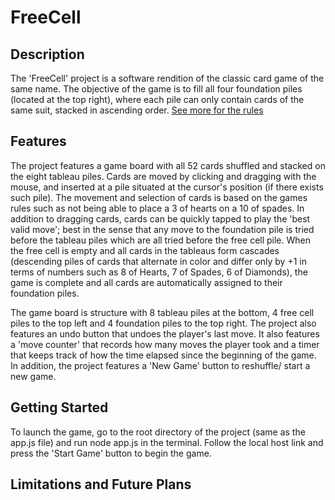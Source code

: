 # FreeCell
## Description

The 'FreeCell' project is a software rendition of the classic card game of the same name. The objective of the game is to fill all four foundation piles (located at the top right), where each pile can only contain cards of the same suit, stacked in ascending order. [See more for the rules](https://en.wikipedia.org/wiki/FreeCell)

## Features
The project features a game board with all 52 cards shuffled and stacked on the eight tableau piles. Cards are moved by clicking and dragging with the mouse, and inserted at a pile situated at the cursor's position (if there exists such pile). The movement and selection of cards is based on the games rules such as not being able to place a 3 of hearts on a 10 of spades. In addition to dragging cards, cards can be quickly tapped to play the 'best valid move'; best in the sense that any move to the foundation pile is tried before the tableau piles which are all tried before the free cell pile. When the free cell is empty and all cards in the tableaus form cascades (descending piles of cards that alternate in color and differ only by +1 in terms of numbers such as 8 of Hearts, 7 of Spades, 6 of Diamonds), the game is complete and all cards are automatically assigned to their foundation piles.

The game board is structure with 8 tableau piles at the bottom, 4 free cell piles to the top left and 4 foundation piles to the top right. The project also features an undo button that undoes the player's last move. It also features a 'move counter' that records how many moves the player took and a timer that keeps track of how the time elapsed since the beginning of the game. In addition, the project features a 'New Game' button to reshuffle/ start a new game.

## Getting Started
To launch the game, go to the root directory of the project (same as the app.js file) and run node app.js in the terminal. Follow the local host link and press the 'Start Game' button to begin the game.

## Limitations and Future Plans



